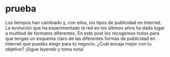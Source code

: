 # prueba

Los tiempos han cambiado y, con ellos, los tipos de publicidad en Internet. La evolución que ha experimentado la red en los últimos años ha dado lugar a multitud de formatos diferentes. En este post los recogemos todos para que tengas un esquema claro de las diferentes formas de publicidad en Internet que puedes elegir para tu negocio. ¿Cuál encaja mejor con tu objetivo? ¡Sigue leyendo y toma nota!
